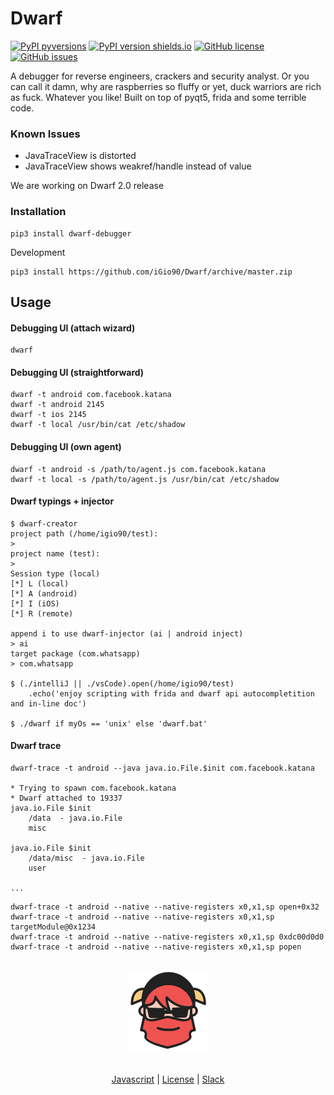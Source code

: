 # Dwarf

[![PyPI pyversions](https://img.shields.io/pypi/pyversions/dwarf_debugger.svg)](https://pypi.python.org/pypi/dwarf_debugger/)
[![PyPI version shields.io](https://img.shields.io/pypi/v/dwarf_debugger.svg)](https://pypi.python.org/pypi/dwarf_debugger/)
[![GitHub license](https://img.shields.io/github/license/iGio90/Dwarf.svg)](https://github.com/iGio90/Dwarf/blob/master/LICENSE)
[![GitHub issues](https://img.shields.io/github/issues/iGio90/Dwarf.svg)](https://GitHub.com/iGio90/Dwarf/issues/)

A debugger for reverse engineers, crackers and security analyst.
Or you can call it damn, why are raspberries so fluffy or yet, duck warriors are rich as fuck. Whatever you like!
Built on top of pyqt5, frida and some terrible code.

### Known Issues
+ JavaTraceView is distorted
+ JavaTraceView shows weakref/handle instead of value

We are working on Dwarf 2.0 release


### Installation
```
pip3 install dwarf-debugger
```
Development
```
pip3 install https://github.com/iGio90/Dwarf/archive/master.zip
```

## Usage

#### Debugging UI (attach wizard)

```
dwarf
```

#### Debugging UI (straightforward)
```
dwarf -t android com.facebook.katana
dwarf -t android 2145
dwarf -t ios 2145
dwarf -t local /usr/bin/cat /etc/shadow
```

#### Debugging UI (own agent)
```
dwarf -t android -s /path/to/agent.js com.facebook.katana
dwarf -t local -s /path/to/agent.js /usr/bin/cat /etc/shadow
```

#### Dwarf typings + injector
```
$ dwarf-creator
project path (/home/igio90/test):
> 
project name (test):
> 
Session type (local)
[*] L (local)
[*] A (android)
[*] I (iOS)
[*] R (remote)

append i to use dwarf-injector (ai | android inject)
> ai
target package (com.whatsapp)
> com.whatsapp

$ (./intelliJ || ./vsCode).open(/home/igio90/test)
    .echo('enjoy scripting with frida and dwarf api autocompletition and in-line doc')

$ ./dwarf if myOs == 'unix' else 'dwarf.bat'
```

#### Dwarf trace
```
dwarf-trace -t android --java java.io.File.$init com.facebook.katana

* Trying to spawn com.facebook.katana
* Dwarf attached to 19337
java.io.File $init
    /data  - java.io.File
    misc

java.io.File $init
    /data/misc  - java.io.File
    user

...
```

```
dwarf-trace -t android --native --native-registers x0,x1,sp open+0x32
dwarf-trace -t android --native --native-registers x0,x1,sp targetModule@0x1234
dwarf-trace -t android --native --native-registers x0,x1,sp 0xdc00d0d0
dwarf-trace -t android --native --native-registers x0,x1,sp popen
```

<p align="center">
  <br>
  <img src="dwarf_debugger/assets/dwarf.png">
  <br>
  <br>
  <br>
  <a href="https://igio90.github.io/Dwarf/">Javascript</a> |
  <a href="https://github.com/iGio90/Dwarf/blob/master/LICENSE">License</a> |
  <a href="https://join.slack.com/t/resecret/shared_invite/enQtMzc1NTg4MzE3NjA1LWZjY2YwMDA3OWZlZDg5Y2Y4NzRkYjE0ZjYzZGEwNDE2YmU0YTI0ZGJlZmNhODgzNDM1YzZmNWNlNGMwNDNhYTI">Slack</a>
  <br>
  <br>
</p>
